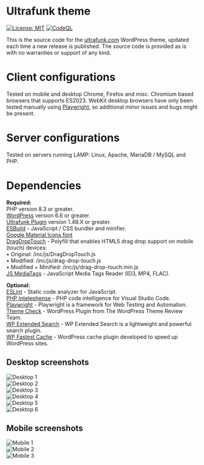 # **Ultrafunk theme**

[![License: MIT](https://img.shields.io/badge/License-MIT-yellow.svg)](https://opensource.org/licenses/MIT)
[![CodeQL](https://github.com/ultrafunk/ultrafunk-theme/workflows/CodeQL/badge.svg)](https://github.com/ultrafunk/ultrafunk-theme/actions/workflows/codeql-analysis.yml)

This is the source code for the [ultrafunk.com](https://ultrafunk.com) WordPress theme, updated each time a new release is published.
The source code is provided as is with no warranties or support of any kind.

# Client configurations
Tested on mobile and desktop Chrome, Firefox and misc. Chromium based browsers that supports ES2023.
WebKit desktop browsers have only been tested manually using [Playwright](https://github.com/microsoft/playwright),
so additional minor issues and bugs might be present.

# Server configurations
Tested on servers running LAMP: Linux, Apache, MariaDB / MySQL and PHP.

# Dependencies  
**Required:**  
PHP version 8.3 or greater.  
[WordPress](https://wordpress.org/download/) version 6.6 or greater.  
[Ultrafunk Plugin](https://github.com/ultrafunk/ultrafunk-plugin/) version 1.48.X or greater.  
[ESBuild](https://github.com/evanw/esbuild/) - JavaScript / CSS bundler and minifier.  
[Google Material Icons font](https://fonts.google.com/icons)  
[DragDropTouch](https://github.com/Bernardo-Castilho/dragdroptouch) - Polyfill that enables HTML5 drag drop support on mobile (touch) devices:  
  • Original: /inc/js/DragDropTouch.js  
  • Modified: /inc/js/drag-drop-touch.js  
  • Modified + Minified: /inc/js/drag-drop-touch.min.js  
[JS MediaTags](https://github.com/aadsm/jsmediatags) - JavaScript Media Tags Reader (ID3, MP4, FLAC).  

**Optional:**  
[ESLint](https://eslint.org/) - Static code analyzer for JavaScript.  
[PHP Intelephense](https://intelephense.com/) - PHP code intelligence for Visual Studio Code.  
[Playwright](https://github.com/microsoft/playwright/) - Playwright is a framework for Web Testing and Automation.  
[Theme Check](https://wordpress.org/plugins/theme-check/) - WordPress Plugin from The WordPress Theme Review Team.  
[WP Extended Search](https://wordpress.org/plugins/wp-extended-search/) - WP Extended Search is a lightweight and powerful search plugin.  
[WP Fastest Cache](https://wordpress.org/plugins/wp-fastest-cache/) - WordPress cache plugin developed to speed up WordPress sites.  

## **Desktop screenshots**  
![Desktop 1](https://ultrafunk.com/wp-content/uploads/screenshots/desktop_1-45_20.png)  
![Desktop 2](https://ultrafunk.com/wp-content/uploads/screenshots/desktop_1-45_11.png)  
![Desktop 3](https://ultrafunk.com/wp-content/uploads/screenshots/desktop_1-45_12.png)  
![Desktop 4](https://ultrafunk.com/wp-content/uploads/screenshots/desktop_1-45_13.png)  
![Desktop 5](https://ultrafunk.com/wp-content/uploads/screenshots/desktop_1-45_14.png)  
![Desktop 6](https://ultrafunk.com/wp-content/uploads/screenshots/desktop_1-45_15.png)  

## **Mobile screenshots**  
![Mobile 1](https://ultrafunk.com/wp-content/uploads/screenshots/mobile_1-45_01.png)  
![Mobile 2](https://ultrafunk.com/wp-content/uploads/screenshots/mobile_1-45_02.png)  
![Mobile 3](https://ultrafunk.com/wp-content/uploads/screenshots/mobile_1-45_03.png)  
